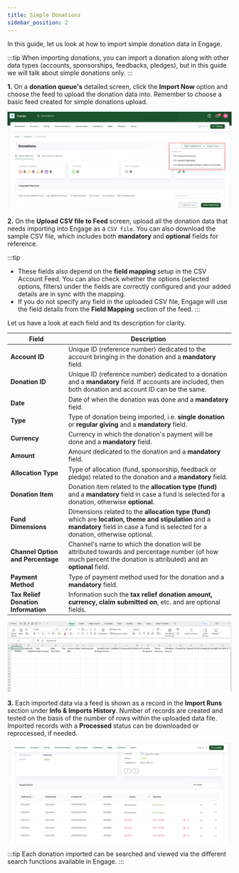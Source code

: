 ```yaml
---
title: Simple Donations
sidebar_position: 2
---
```


In this guide, let us look at how to import simple donation data in Engage.

:::tip
When importing donations, you can import a donation along with other data types (accounts, sponsorships, feedbacks, pledges), but in this guide we will talk about simple donations only.
:::

**1.** On a **donation queue's** detailed screen, click the **Import Now** option and choose the feed to upload the donation data into. Remember to choose a basic feed created for simple donations upload. 

![click import now button](./click-import-now-button.png)

**2.** On the **Upload CSV file to Feed** screen, upload all the donation data that needs importing into Engage as a `CSV file`. You can also download the sample CSV file, which includes both **mandatory** and **optional** fields for reference.  

:::tip
- These fields also depend on the **field mapping** setup in the CSV Account Feed. You can also check whether the options (selected options, filters) under the fields are correctly configured and your added details are in sync with the mapping.
- If you do not specify any field in the uploaded CSV file, Engage will use the field details from the **Field Mapping** section of the feed.
:::

Let us have a look at each field and its description for clarity.

| Field | Description |
| ----- | ----------- |
| **Account ID** | Unique ID (reference number) dedicated to the account bringing in the donation and a **mandatory** field. |
| **Donation ID** | Unique ID (reference number) dedicated to a donation and a **mandatory** field. If accounts are included, then both donation and account ID can be the same.  |
| **Date** | Date of when the donation was done and a **mandatory** field. |
| **Type** | Type of donation being imported, i.e. **single donation** or **regular giving** and a **mandatory** field. |
| **Currency** | Currency in which the donation's payment will be done and a **mandatory** field. |
| **Amount** | Amount dedicated to the donation and a **mandatory** field. |
| **Allocation Type** | Type of allocation (fund, sponsorship, feedback or pledge) related to the donation and a **mandatory** field. |
| **Donation Item** | Donation item related to the **allocation type (fund)** and a **mandatory** field in case a fund is selected for a donation, otherwise **optional**. |
| **Fund Dimensions** | Dimensions related to the **allocation type (fund)** which are **location, theme and stipulation** and a **mandatory** field in case a fund is selected for a donation, otherwise optional. |
| **Channel Option and Percentage** | Channel's name to which the donation will be attributed towards and percentage number (of how much percent the donation is attributed) and an **optional** field. |
| **Payment Method** | Type of payment method used for the donation and a **mandatory** field. |
| **Tax Relief Donation Information** | Information such the **tax relief donation amount, currency, claim submitted on**, etc. and are optional fields. |

![show donations file](./show-donations-file.png)

**3.** Each imported data via a feed is shown as a record in the **Import Runs** section under **Info & Imports History**. Number of records are created and tested on the basis of the number of rows within the uploaded data file. Imported records with a **Processed** status can be downloaded or reprocessed, if needed.

![imported data runs section](./imported-data-runs-section.png)

:::tip
Each donation imported can be searched and viewed via the different search functions available in Engage.
:::
